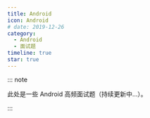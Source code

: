 ```yaml
---
title: Android
icon: Android
# date: 2019-12-26
category:
  - Android
  - 面试题
timeline: true
star: true
---
```


::: note

此处是一些 Android 高频面试题（持续更新中...）。

:::

<!-- more -->
